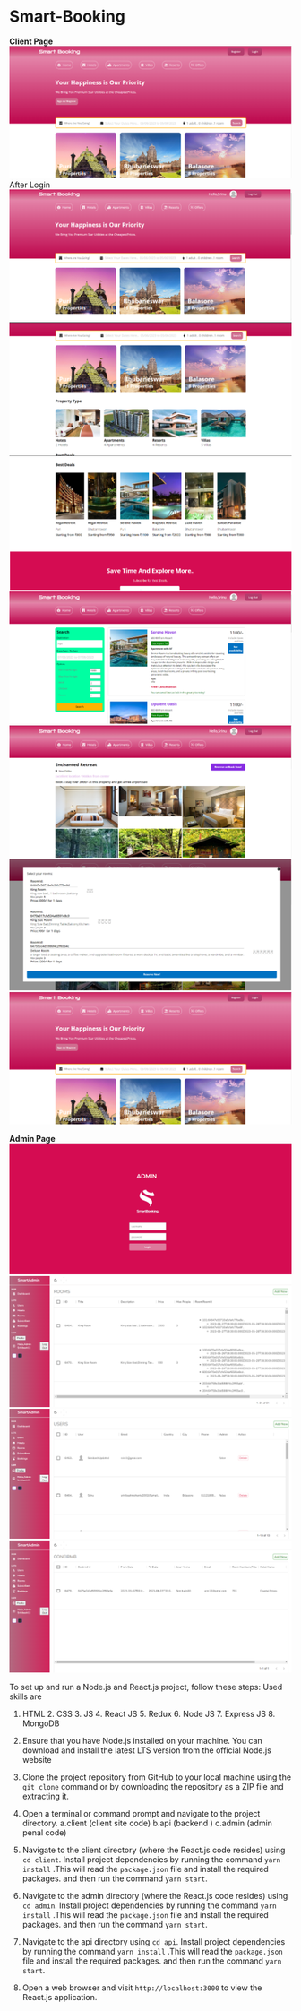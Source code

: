 # Smart-Booking

**Client Page**
![Home Page](./ss/frontPage.png)
After Login 
![After Login](./ss/AfterLogin.png)
![PropertyType](./ss/PropertyType.png)
![FeaturePropertyoffer](./ss/FeaturePropertyoffer.png)
![searchFilter](./ss/searchFilter.png)
![ROOMPREVIEW](./ss/ROOMPREVIEW.png)
![Home Page](./ss/SELECTroomASPERAVAILABILITY.png)
![Home Page](./ss/frontPage.png)

**Admin Page**
![Admin Penal](./ss/adminPenal.png)
![Admin Penal](./ss/roomTypeWithProvidingHotel.png)
![Admin Penal](./ss/userInfo.png)
![Admin Penal](./ss/bookingInfo.png)

To set up and run a Node.js and React.js project, follow these steps:
Used skills are 
1. HTML  2. CSS   3. JS   4. React JS   5. Redux   6. Node JS   7. Express JS  8. MongoDB
9. Ensure that you have Node.js installed on your machine. You can download and install the latest LTS version from the official Node.js website

10. Clone the project repository from GitHub to your local machine using the `git clone` command or by downloading the repository as a ZIP file and extracting it.

11. Open a terminal or command prompt and navigate to the project directory.
   a.client  (client site code)
   b.api   (backend )
   c.admin (admin penal code)

12. Navigate to the client directory (where the React.js code resides) using `cd client`. Install project dependencies by running the command  `yarn install` .This will read the `package.json` file and install the required packages. and then run the command `yarn start`.

13. Navigate to the admin directory (where the React.js code resides) using `cd admin`. Install project dependencies by running the command  `yarn install` .This will read the `package.json` file and install the required packages. and then run the command `yarn start`.

14.  Navigate to the api directory  using `cd api`. Install project dependencies by running the command  `yarn install` .This will read the `package.json` file and install the required packages. and then run the command `yarn start`.

15. Open a web browser and visit `http://localhost:3000` to view the React.js application.

